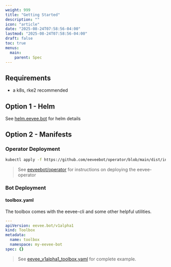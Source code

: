 ```yaml
---
weight: 999
title: "Getting Started"
description: ""
icon: "article"
date: "2025-08-24T07:58:56-04:00"
lastmod: "2025-08-24T07:58:56-04:00"
draft: false
toc: true
menus:
  main:
    parent: Spec
---
```


## Requirements

- a k8s, rke2 recommended

## Option 1 - Helm

See [helm.eevee.bot](https://helm.eevee.bot) for helm details

## Option 2 - Manifests

### Operator Deployment

```bash
kubectl apply -f https://github.com/eeveebot/operator/blob/main/dist/install.yaml
```

> See [eeveebot/operator](https://github.com/eeveebot/operator) for instructions on deploying the eevee-operator

### Bot Deployment

#### toolbox.yaml

The toolbox comes with the eevee-cli and some other helpful utilities.

```yaml
---
apiVersion: eevee.bot/v1alpha1
kind: Toolbox
metadata:
  name: toolbox
  namespace: my-eevee-bot
spec: {}
```

> See [eevee_v1alpha1_toolbox.yaml](https://github.com/eeveebot/operator/blob/main/src/config/samples/eevee_v1alpha1_toolbox.yaml) for complete example.
